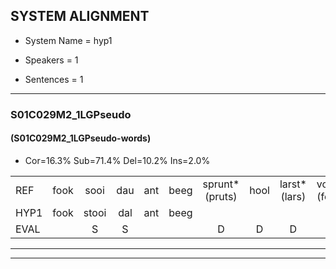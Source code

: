 
## SYSTEM ALIGNMENT

- System Name = hyp1

- Speakers = 1

- Sentences = 1

---

### S01C029M2_1LGPseudo

#### (S01C029M2_1LGPseudo-words)

- Cor=16.3%	Sub=71.4%	Del=10.2%	Ins=2.0%

|  |  |  |  |  |  |  |  |  |  |  |  |  |  |  |  |  |  |  |  |  |  |  |  |  |  |  |  |  |  |  |  |  |  |  |  |  |  |  |  |  |  |  |  |  |  |  |  |  |  |
|:--- |:---:|:---:|:---:|:---:|:---:|:---:|:---:|:---:|:---:|:---:|:---:|:---:|:---:|:---:|:---:|:---:|:---:|:---:|:---:|:---:|:---:|:---:|:---:|:---:|:---:|:---:|:---:|:---:|:---:|:---:|:---:|:---:|:---:|:---:|:---:|:---:|:---:|:---:|:---:|:---:|:---:|:---:|:---:|:---:|:---:|:---:|:---:|:---:|:---:|
| REF | fook | sooi | dau | ant | beeg | sprunt*(pruts) | hool | larst*(lars) | vout*(fout) | zwoei | fam | rachts | vaap | sprieuw | keng | swoers | doer | plirt | * | * | * | * | * | *t | * | jien | blard | guul | hoekt*(hoek) | neeuw*(sneeuw) | noork |  | vid*(vind) | zans | leum | haans | spaai | sjalt | heik | sank | roen | frijk | eem | schard | *(gek) | grek | dron | snaaf | stuid |
| HYP1 | fook | stooi | dal | ant | beeg |  |  |  |  |  | brut | hol | wafelt | soei | sam | gast | saap | spreeuw | ken | soeps | tour | plis | plit | plit | uhm | gin | blart | jul | ook | sneeuw | noork | vint | sans | lem | hen | f | p | salst | hek | sank | hoen | frijk | eem | schart | gek | grik | drom | snaaf | stem |
| EVAL |  | S | S |  |  | D | D | D | D | D | S | S | S | S | S | S | S | S | S | S | S | S | S | S | S | S | S | S | S | S |  | I | S | S | S | S | S | S | S |  | S |  |  | S | S | S | S |  | S |
---

---

